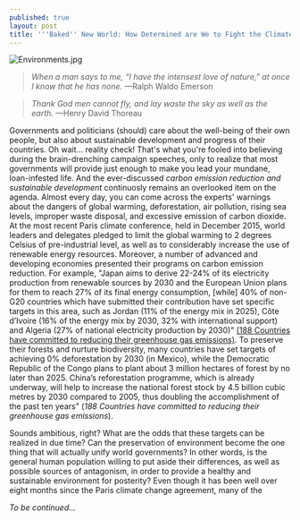 ```yaml
---
published: true
layout: post
title: '''Baked'' New World: How Determined are We to Fight the Climate Crisis?'
---
```


![Environments.jpg]({{site.baseurl}}/img/Environments.jpg)

> *When a man says to me, “I have the intensest love of nature,” at once I know that he has none.* —Ralph Waldo Emerson

> *Thank God men cannot fly, and lay waste the sky as well as the earth.* —Henry David Thoreau

<span class="versal g9">G</span>overnments and politicians (should) care about the well-being of their own people, but also about sustainable development and progress of their countries. Oh wait... reality check! That's what you're fooled into believing during the brain-drenching campaign speeches, only to realize that most governments will provide just enough to make you lead your mundane, loan-infested life. And the ever-discussed *carbon emission reduction and sustainable development* continuosly remains an overlooked item on the agenda. Almost every day, you can come across the experts' warnings about the dangers of global warming, deforestation, air pollution, rising sea levels, improper waste disposal, and excessive emission of carbon dioxide. At the most recent Paris climate conference, held in December 2015, world leaders and delegates pledged to limit the global warming to 2 degrees Celsius of pre-industrial level, as well as to considerably increase the use of renewable energy resources. Moreover, a number of advanced and developing economies presented their programs on carbon emission reduction. For example, "Japan aims to derive 22-24% of its electricity production from renewable sources by 2030 and the European Union plans for them to reach 27% of its final energy consumption, [while] 40% of non-G20 countries which have submitted their contribution have set specific targets in this area, such as Jordan (11% of the energy mix in 2025), Côte d’Ivoire (16% of the energy mix by 2030, 32% with international support) and Algeria (27% of national electricity production by 2030)" [(188 Countries have committed to reducing their greenhouse gas emissions)](http://www.cop21.gouv.fr/en/185-countries-have-committed-to-reducing-their-greenhouse-gas-emissions/). To preserve their forests and nurture biodiversity, many countries have set targets of achieving 0% deforestation by 2030 (in Mexico), while the Democratic Republic of the Congo plans to plant about 3 million hectares of forest by no later than 2025. China’s reforestation programme, which is already underway, will help to increase the national forest stock by 4.5 billion cubic metres by 2030 compared to 2005, thus doubling the accomplishment of the past ten years" (*188 Countries have committed to reducing their greenhouse gas emissions*). 

Sounds ambitious, right? What are the odds that these targets can be realized in due time? Can the preservation of environment become the one thing that will actually unify world governments? In other words, is the general human population willing to put aside their differences, as well as possible sources of antagonism, in order to provide a healthy and sustainable environment for posterity? Even though it has been well over eight months since the Paris climate change agreement, many of the              

*To be continued...*

